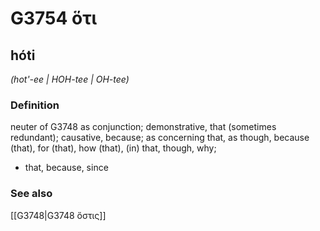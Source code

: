 # G3754 ὅτι

## hóti

_(hot'-ee | HOH-tee | OH-tee)_

### Definition

neuter of G3748 as conjunction; demonstrative, that (sometimes redundant); causative, because; as concerning that, as though, because (that), for (that), how (that), (in) that, though, why; 

- that, because, since

### See also

[[G3748|G3748 ὅστις]]
